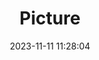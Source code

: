 ---
weight: 1
images:
- /images/edited/197.jpeg
title: Picture
date: 2023-11-11 11:28:04
tags: [luminar neo,work,bicycle,person,bench,trafficlight,car]
---